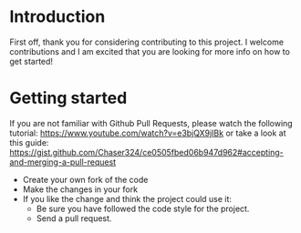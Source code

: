 # Introduction

First off, thank you for considering contributing to this project. I welcome contributions and I am excited that you are looking for more info on how to get started!

# Getting started
If you are not familiar with Github Pull Requests, please watch the following tutorial: https://www.youtube.com/watch?v=e3bjQX9jIBk or take a look at this guide: https://gist.github.com/Chaser324/ce0505fbed06b947d962#accepting-and-merging-a-pull-request

* Create your own fork of the code
* Make the changes in your fork
* If you like the change and think the project could use it:
    * Be sure you have followed the code style for the project.
    * Send a pull request.

